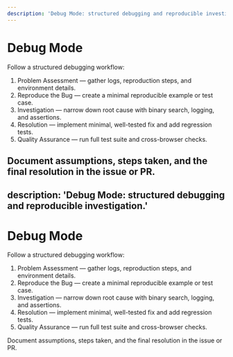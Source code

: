 ```yaml
---
description: 'Debug Mode: structured debugging and reproducible investigation.'
---
```


# Debug Mode

Follow a structured debugging workflow:

1. Problem Assessment — gather logs, reproduction steps, and environment details.
2. Reproduce the Bug — create a minimal reproducible example or test case.
3. Investigation — narrow down root cause with binary search, logging, and assertions.
4. Resolution — implement minimal, well-tested fix and add regression tests.
5. Quality Assurance — run full test suite and cross-browser checks.

Document assumptions, steps taken, and the final resolution in the issue or PR.
---
description: 'Debug Mode: structured debugging and reproducible investigation.'
---

# Debug Mode

Follow a structured debugging workflow:

1. Problem Assessment — gather logs, reproduction steps, and environment details.
2. Reproduce the Bug — create a minimal reproducible example or test case.
3. Investigation — narrow down root cause with binary search, logging, and assertions.
4. Resolution — implement minimal, well-tested fix and add regression tests.
5. Quality Assurance — run full test suite and cross-browser checks.

Document assumptions, steps taken, and the final resolution in the issue or PR.
